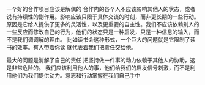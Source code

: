 一个好的合作项目应该是解偶的 合作内的各个人不应该影响其他人的状态，或者说有持续性的副作用。影响应该只限于具体交谈的时刻，而非更长期的一些行动。
原因是它给人提供了更多的灵活性，以及更重要的自主性。我们不应该依赖别人的一些反应而修改自己的行为，他们的状态只是一种启发，只是一种信息的输入，而不是我们调调解的理由。
比如读书会这种形式，一个巨大的问题就是它限制了读书的效率。有人带着你读 就代表着我们把责任交给他。

最大的问题是消解了自己的责任 把坚持做一件事的动力依赖于其他人的协助，这是非常危险的。
我们应该利用他人的事，他们给我们的启发信号刺激，而不是利用他们为我们提供动力。意志和行动掌握在我们自己手中
